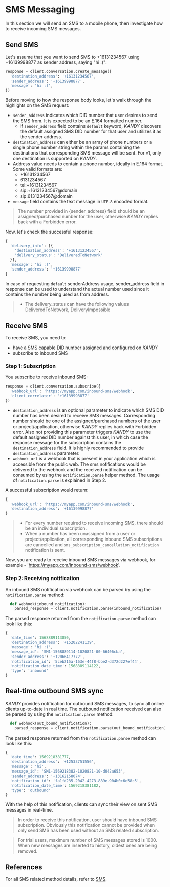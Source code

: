 # SMS Messaging
In this section we will send an SMS to a mobile phone, then investigate how to receive incoming SMS messages.

## Send SMS
Let's assume that you want to send SMS to +16131234567 using +16139998877 as sender address, saying "hi :)":

```python
response = client.conversation.create_message({
  'destination_address': '+16131234567',
  'sender_address': '+16139998877',
  'message': 'hi :)',
})
```
Before moving to how the response body looks, let's walk through the highlights on the SMS request:

+ `sender_address` indicates which DID number that user desires to send the SMS from. It is expected to be an E.164 formatted number.
    + If `sender_address` field contains `default` keyword, $KANDY$ discovers the default assigned SMS DID number for that user and utilizes it as the sender address.
+ `destination_address` can either be an array of phone numbers or a single phone number string within the params containing the destinations that corresponding SMS message will be sent. For v1, only one destination is supported on $KANDY$.
+ Address value needs to contain a phone number, ideally in E.164 format. Some valid formats are:
  - +16131234567
  - 6131234567
  - tel:+16131234567
  - sip:+16131234567@domain
  - sip:6131234567@domain
+ `message` field contains the text message in `UTF-8` encoded format.

> The number provided in {sender_address} field should be an assigned/purchased number for the user, otherwise $KANDY$ replies back with a Forbidden error.

Now, let's check the successful response:

```python
{
  'delivery_info': [{
    'destination_address': '+16131234567',
    'delivery_status': 'DeliveredToNetwork'
  }],
  'message': 'hi :)',
  'sender_address': '+16139998877'
}
```
In case of requesting `default` senderAddress usage, sender_address field in response can be used to understand the actual number used since it contains the number being used as from address.

> + The delivery_status can have the following values DeliveredToNetwork, DeliveryImpossible


## Receive SMS
To receive SMS, you need to:

+ have a SMS capable DID number assigned and configured on $KANDY$
+ subscribe to inbound SMS

### Step 1: Subscription
You subscribe to receive inbound SMS:

```python
response = client.conversation.subscribe({
  'webhook_url': 'https://myapp.com/inbound-sms/webhook',
  'client_correlator': '+16139998877'
})
```
<!-- test request/response and modify the params accordingly -->
+ `destination_address` is an optional parameter to indicate which SMS DID number has been desired to receive SMS messages. Corresponding number should be one of the assigned/purchased numbers of the user or project/application, otherwise $KANDY$ replies back with Forbidden error. Also not providing this parameter triggers $KANDY$ to use the default assigned DID number against this user, in which case the response message for the subscription contains the `destination_address` field. It is highly recommended to provide `destination_address` parameter.
+ `webhook_url` is a webhook that is present in your application which is accessible from the public web. The sms notifications would be delivered to the webhook and the received notification can be consumed by using the `notification.parse` helper method. The usage of `notification.parse` is explained in Step 2.

A successful subscription would return:
```python
{
  'webhook_url': 'https://myapp.com/inbound-sms/webhook',
  'destination_address': '+16139998877'
}
```

> + For every number required to receive incoming SMS, there should be an individual subscription.
> + When a number has been unassigned from a user or project/application, all corresponding inbound SMS subscriptions are cancelled and `sms_subscription_cancellation_notification` notification is sent.

Now, you are ready to receive inbound SMS messages via webhook, for example - 'https://myapp.com/inbound-sms/webhook'.

### Step 2: Receiving notification
An inbound SMS notification via webhook can be parsed by using the `notification.parse` method:

```python
  def webhook(inbound_notification):
    parsed_response = client.notification.parse(inbound_notification)
```
The parsed response returned from the `notification.parse` method can look like this:
```python
{
  'date_time': 1568889113850,
  'destination_address': '+15202241139',
  'message': 'hi :)',
  'message_id': 'SM1-1568889114-1020821-00-66406cba',
  'sender_address': '+12066417772',
  'notification_id': '5ceb215a-163e-44f8-bbe2-d372d227ef44',
  'notification_date_time': 1568889114122,
  'type': 'inbound'
}
```

## Real-time outbound SMS sync
$KANDY$ provides notification for outbound SMS messages, to sync all online clients up-to-date in real time. The outbound notification received can also be parsed by using the `notification.parse` method:

```python
  def webhook(out_bound_notification):
    parsed_response = client.notification.parse(out_bound_notification)
```
The parsed response returned from the `notification.parse` method can look like this:

```python
{
  'date_time': 1569218381777,
  'destination_address': '+12533751556',
  'message': 'hi',
  'message_id': 'SM1-1569218382-1020821-10-d042a653',
  'sender_address': '+13162158074',
  'notification_id': 'fa1fd235-2042-4273-889e-904b0c6e58c5',
  'notification_date_time': 1569218381182,
  'type': 'outbound'
}
```
With the help of this notification, clients can sync their view on sent SMS messages in real-time.

> In order to receive this notification, user should have inbound SMS subscription. Obviously this notification cannot be provided when only send SMS has been used without an SMS related subscription.

> For trial users, maximum number of SMS messages stored is 1000. When new messages are inserted to history, oldest ones are being removed.


## References
For all SMS related method details, refer to [SMS](/developer/references/python/1.0.0#sms-send).
